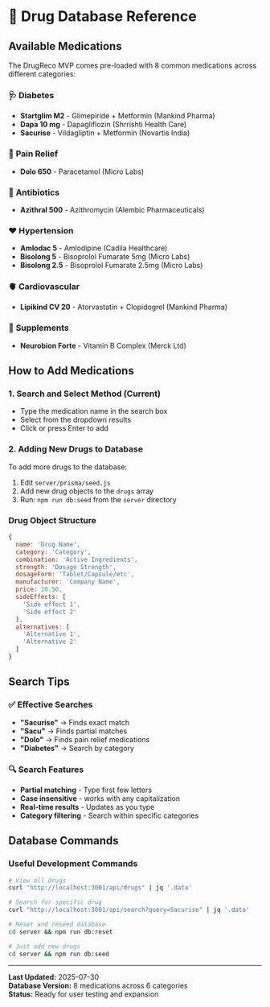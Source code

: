 # 💊 Drug Database Reference

## Available Medications

The DrugReco MVP comes pre-loaded with 8 common medications across different categories:

### 🩺 **Diabetes**
- **Startglim M2** - Glimepiride + Metformin (Mankind Pharma)
- **Dapa 10 mg** - Dapagliflozin (Shrrishti Health Care)
- **Sacurise** - Vildagliptin + Metformin (Novartis India)

### 🏥 **Pain Relief**
- **Dolo 650** - Paracetamol (Micro Labs)

### 🦠 **Antibiotics**
- **Azithral 500** - Azithromycin (Alembic Pharmaceuticals)

### ❤️ **Hypertension**
- **Amlodac 5** - Amlodipine (Cadila Healthcare)
- **Bisolong 5** - Bisoprolol Fumarate 5mg (Micro Labs)
- **Bisolong 2.5** - Bisoprolol Fumarate 2.5mg (Micro Labs)

### 🫀 **Cardiovascular**
- **Lipikind CV 20** - Atorvastatin + Clopidogrel (Mankind Pharma)

### 💊 **Supplements**
- **Neurobion Forte** - Vitamin B Complex (Merck Ltd)

## How to Add Medications

### 1. **Search and Select Method** (Current)
- Type the medication name in the search box
- Select from the dropdown results
- Click or press Enter to add

### 2. **Adding New Drugs to Database**
To add more drugs to the database:

1. Edit `server/prisma/seed.js`
2. Add new drug objects to the `drugs` array
3. Run: `npm run db:seed` from the `server` directory

### Drug Object Structure
```javascript
{
  name: 'Drug Name',
  category: 'Category',
  combination: 'Active Ingredients',
  strength: 'Dosage Strength',
  dosageForm: 'Tablet/Capsule/etc',
  manufacturer: 'Company Name',
  price: 10.50,
  sideEffects: [
    'Side effect 1',
    'Side effect 2'
  ],
  alternatives: [
    'Alternative 1',
    'Alternative 2'
  ]
}
```

## Search Tips

### ✅ **Effective Searches**
- **"Sacurise"** → Finds exact match
- **"Sacu"** → Finds partial matches
- **"Dolo"** → Finds pain relief medications
- **"Diabetes"** → Search by category

### 🔍 **Search Features**
- **Partial matching** - Type first few letters
- **Case insensitive** - works with any capitalization
- **Real-time results** - Updates as you type
- **Category filtering** - Search within specific categories

## Database Commands

### Useful Development Commands
```bash
# View all drugs
curl "http://localhost:3001/api/drugs" | jq '.data'

# Search for specific drug
curl "http://localhost:3001/api/search?query=Sacurise" | jq '.data'

# Reset and reseed database
cd server && npm run db:reset

# Just add new drugs
cd server && npm run db:seed
```

---

**Last Updated:** 2025-07-30  
**Database Version:** 8 medications across 6 categories  
**Status:** Ready for user testing and expansion